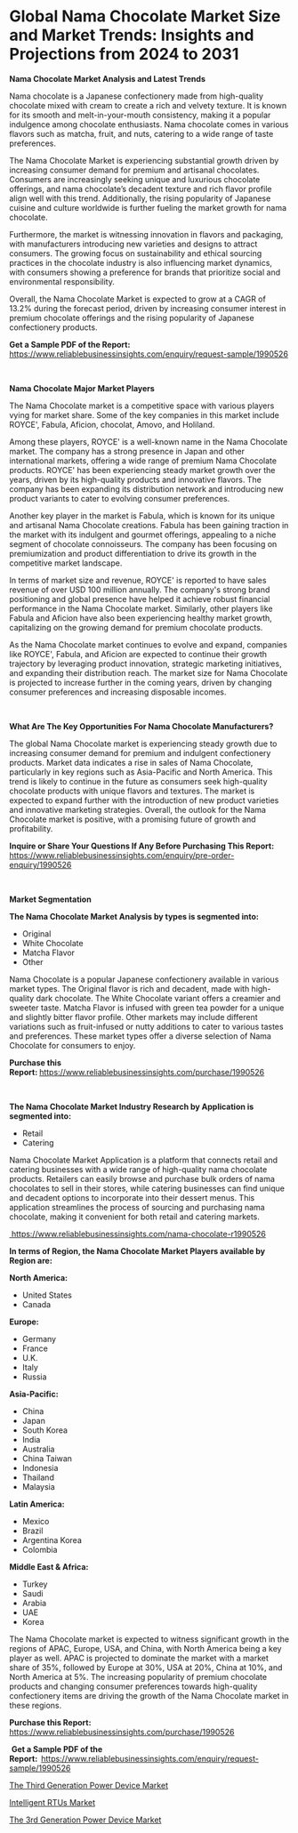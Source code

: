 <p><h1>Global Nama Chocolate Market Size and Market Trends: Insights and Projections from 2024 to 2031</h1></p><p><strong>Nama Chocolate Market Analysis and Latest Trends</strong></p>
<p><p>Nama chocolate is a Japanese confectionery made from high-quality chocolate mixed with cream to create a rich and velvety texture. It is known for its smooth and melt-in-your-mouth consistency, making it a popular indulgence among chocolate enthusiasts. Nama chocolate comes in various flavors such as matcha, fruit, and nuts, catering to a wide range of taste preferences.</p><p>The Nama Chocolate Market is experiencing substantial growth driven by increasing consumer demand for premium and artisanal chocolates. Consumers are increasingly seeking unique and luxurious chocolate offerings, and nama chocolate’s decadent texture and rich flavor profile align well with this trend. Additionally, the rising popularity of Japanese cuisine and culture worldwide is further fueling the market growth for nama chocolate.</p><p>Furthermore, the market is witnessing innovation in flavors and packaging, with manufacturers introducing new varieties and designs to attract consumers. The growing focus on sustainability and ethical sourcing practices in the chocolate industry is also influencing market dynamics, with consumers showing a preference for brands that prioritize social and environmental responsibility.</p><p>Overall, the Nama Chocolate Market is expected to grow at a CAGR of 13.2% during the forecast period, driven by increasing consumer interest in premium chocolate offerings and the rising popularity of Japanese confectionery products.</p></p>
<p><strong>Get a Sample PDF of the Report:&nbsp;</strong> <a href="https://www.reliablebusinessinsights.com/enquiry/request-sample/1990526">https://www.reliablebusinessinsights.com/enquiry/request-sample/1990526</a></p>
<p>&nbsp;</p>
<p><strong>Nama Chocolate Major Market Players</strong></p>
<p><p>The Nama Chocolate market is a competitive space with various players vying for market share. Some of the key companies in this market include ROYCE', Fabula, Aficion, chocolat, Amovo, and Holiland. </p><p>Among these players, ROYCE' is a well-known name in the Nama Chocolate market. The company has a strong presence in Japan and other international markets, offering a wide range of premium Nama Chocolate products. ROYCE' has been experiencing steady market growth over the years, driven by its high-quality products and innovative flavors. The company has been expanding its distribution network and introducing new product variants to cater to evolving consumer preferences.</p><p>Another key player in the market is Fabula, which is known for its unique and artisanal Nama Chocolate creations. Fabula has been gaining traction in the market with its indulgent and gourmet offerings, appealing to a niche segment of chocolate connoisseurs. The company has been focusing on premiumization and product differentiation to drive its growth in the competitive market landscape. </p><p>In terms of market size and revenue, ROYCE' is reported to have sales revenue of over USD 100 million annually. The company's strong brand positioning and global presence have helped it achieve robust financial performance in the Nama Chocolate market. Similarly, other players like Fabula and Aficion have also been experiencing healthy market growth, capitalizing on the growing demand for premium chocolate products.</p><p>As the Nama Chocolate market continues to evolve and expand, companies like ROYCE', Fabula, and Aficion are expected to continue their growth trajectory by leveraging product innovation, strategic marketing initiatives, and expanding their distribution reach. The market size for Nama Chocolate is projected to increase further in the coming years, driven by changing consumer preferences and increasing disposable incomes.</p></p>
<p>&nbsp;</p>
<p><strong>What Are The Key Opportunities For Nama Chocolate Manufacturers?</strong></p>
<p><p>The global Nama Chocolate market is experiencing steady growth due to increasing consumer demand for premium and indulgent confectionery products. Market data indicates a rise in sales of Nama Chocolate, particularly in key regions such as Asia-Pacific and North America. This trend is likely to continue in the future as consumers seek high-quality chocolate products with unique flavors and textures. The market is expected to expand further with the introduction of new product varieties and innovative marketing strategies. Overall, the outlook for the Nama Chocolate market is positive, with a promising future of growth and profitability.</p></p>
<p><strong>Inquire or Share Your Questions If Any Before Purchasing This Report:</strong> <a href="https://www.reliablebusinessinsights.com/enquiry/pre-order-enquiry/1990526">https://www.reliablebusinessinsights.com/enquiry/pre-order-enquiry/1990526</a></p>
<p>&nbsp;</p>
<p><strong>Market Segmentation</strong></p>
<p><strong>The Nama Chocolate Market Analysis by types is segmented into:</strong></p>
<p><ul><li>Original</li><li>White Chocolate</li><li>Matcha Flavor</li><li>Other</li></ul></p>
<p><p>Nama Chocolate is a popular Japanese confectionery available in various market types. The Original flavor is rich and decadent, made with high-quality dark chocolate. The White Chocolate variant offers a creamier and sweeter taste. Matcha Flavor is infused with green tea powder for a unique and slightly bitter flavor profile. Other markets may include different variations such as fruit-infused or nutty additions to cater to various tastes and preferences. These market types offer a diverse selection of Nama Chocolate for consumers to enjoy.</p></p>
<p><strong>Purchase this Report:&nbsp;</strong><a href="https://www.reliablebusinessinsights.com/purchase/1990526">https://www.reliablebusinessinsights.com/purchase/1990526</a></p>
<p>&nbsp;</p>
<p><strong>The Nama Chocolate Market Industry Research by Application is segmented into:</strong></p>
<p><ul><li>Retail</li><li>Catering</li></ul></p>
<p><p>Nama Chocolate Market Application is a platform that connects retail and catering businesses with a wide range of high-quality nama chocolate products. Retailers can easily browse and purchase bulk orders of nama chocolates to sell in their stores, while catering businesses can find unique and decadent options to incorporate into their dessert menus. This application streamlines the process of sourcing and purchasing nama chocolate, making it convenient for both retail and catering markets.</p></p>
<p><a href="https://www.reliablebusinessinsights.com/nama-chocolate-r1990526">&nbsp;https://www.reliablebusinessinsights.com/nama-chocolate-r1990526</a></p>
<p><strong>In terms of Region, the Nama Chocolate Market Players available by Region are:</strong></p>
<p>
    <p> <strong> North America: </strong>
        <ul>
            <li>United States</li>
            <li>Canada</li>
        </ul>
        </p> 
    <p> <strong> Europe: </strong>
        <ul>
            <li>Germany</li>
            <li>France</li>
            <li>U.K.</li>
            <li>Italy</li>
            <li>Russia</li>
        </ul>
        </p> 
    <p> <strong> Asia-Pacific: </strong>
        <ul>
            <li>China</li>
            <li>Japan</li>
            <li>South Korea</li>
            <li>India</li>
            <li>Australia</li>
            <li>China Taiwan</li>
            <li>Indonesia</li>
            <li>Thailand</li>
            <li>Malaysia</li>
        </ul>
        </p> 
    <p> <strong> Latin America: </strong>
        <ul>
            <li>Mexico</li>
            <li>Brazil</li>
            <li>Argentina Korea</li>
            <li>Colombia</li>
        </ul>
        </p> 
    <p> <strong> Middle East & Africa: </strong>
        <ul>
            <li>Turkey</li>
            <li>Saudi</li>
            <li>Arabia</li>
            <li>UAE</li>
            <li>Korea</li>
        </ul>
    </p>
    </p>
<p><p>The Nama Chocolate market is expected to witness significant growth in the regions of APAC, Europe, USA, and China, with North America being a key player as well. APAC is projected to dominate the market with a market share of 35%, followed by Europe at 30%, USA at 20%, China at 10%, and North America at 5%. The increasing popularity of premium chocolate products and changing consumer preferences towards high-quality confectionery items are driving the growth of the Nama Chocolate market in these regions.</p></p>
<p><strong>Purchase this Report: </strong><a href="https://www.reliablebusinessinsights.com/purchase/1990526">https://www.reliablebusinessinsights.com/purchase/1990526</a></p>
<p>&nbsp;<strong>Get a Sample PDF of the Report:&nbsp;&nbsp;</strong><a href="https://www.reliablebusinessinsights.com/enquiry/request-sample/1990526">https://www.reliablebusinessinsights.com/enquiry/request-sample/1990526</a></p>
<p><strong></strong></p>
<p><p><a href="https://github.com/phuonganhit041011/Market-Research-Report-List-1/blob/main/the-third-generation-power-device-market.md">The Third Generation Power Device Market</a></p><p><a href="https://github.com/LeilaniWyman2021/Market-Research-Report-List-1/blob/main/intelligent-rtus-market.md">Intelligent RTUs Market</a></p><p><a href="https://github.com/okotobwrhuteie/Market-Research-Report-List-3/blob/main/the-3rd-generation-power-device-market.md">The 3rd Generation Power Device Market</a></p></p>